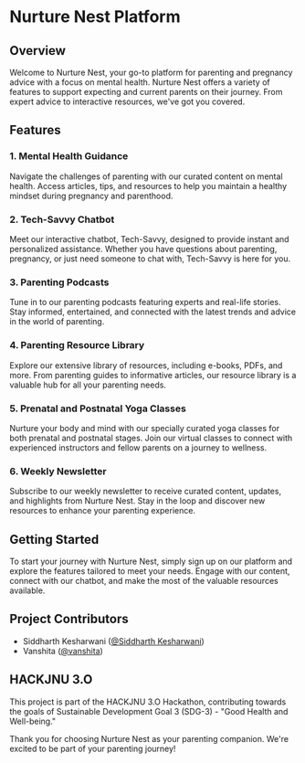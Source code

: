 # Nurture Nest Platform

## Overview

Welcome to Nurture Nest, your go-to platform for parenting and pregnancy advice with a focus on mental health. Nurture Nest offers a variety of features to support expecting and current parents on their journey. From expert advice to interactive resources, we've got you covered.

## Features

### 1. Mental Health Guidance

Navigate the challenges of parenting with our curated content on mental health. Access articles, tips, and resources to help you maintain a healthy mindset during pregnancy and parenthood.

### 2. Tech-Savvy Chatbot

Meet our interactive chatbot, Tech-Savvy, designed to provide instant and personalized assistance. Whether you have questions about parenting, pregnancy, or just need someone to chat with, Tech-Savvy is here for you.

### 3. Parenting Podcasts

Tune in to our parenting podcasts featuring experts and real-life stories. Stay informed, entertained, and connected with the latest trends and advice in the world of parenting.

### 4. Parenting Resource Library

Explore our extensive library of resources, including e-books, PDFs, and more. From parenting guides to informative articles, our resource library is a valuable hub for all your parenting needs.

### 5. Prenatal and Postnatal Yoga Classes

Nurture your body and mind with our specially curated yoga classes for both prenatal and postnatal stages. Join our virtual classes to connect with experienced instructors and fellow parents on a journey to wellness.

### 6. Weekly Newsletter

Subscribe to our weekly newsletter to receive curated content, updates, and highlights from Nurture Nest. Stay in the loop and discover new resources to enhance your parenting experience.

## Getting Started

To start your journey with Nurture Nest, simply sign up on our platform and explore the features tailored to meet your needs. Engage with our content, connect with our chatbot, and make the most of the valuable resources available.

## Project Contributors

- Siddharth Kesharwani ([@Siddharth Kesharwani](https://github.com/CodesavvySiddharth))
- Vanshita ([@vanshita](https://github.com/TechWhizVanshita))

## HACKJNU 3.O

This project is part of the HACKJNU 3.O Hackathon, contributing towards the goals of Sustainable Development Goal 3 (SDG-3) - "Good Health and Well-being."

Thank you for choosing Nurture Nest as your parenting companion. We're excited to be part of your parenting journey!
